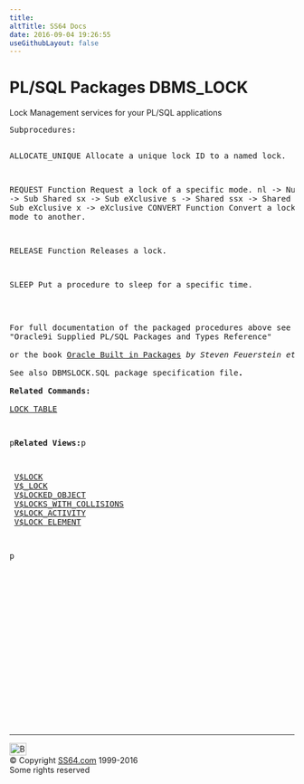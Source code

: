```yaml
---
title:
altTitle: SS64 Docs
date: 2016-09-04 19:26:55
useGithubLayout: false
---
```

<!-- #BeginLibraryItem "/Library/head_orapack.lbi" --><!-- #EndLibraryItem --><h1>PL/SQL Packages DBMS_LOCK</h1> 
<p>Lock Management services for your PL/SQL applications</p>
<pre>Subprocedures:

ALLOCATE_UNIQUE Allocate a unique lock ID to a named lock. 

REQUEST Function
                Request a lock of a specific mode.
                            nl -&gt; Null
                            ss -&gt; Sub Shared
                            sx -&gt; Sub eXclusive
                            s  -&gt; Shared
                            ssx -&gt; Shared Sub eXclusive
                            x  -&gt; eXclusive
CONVERT Function
                Convert a lock from one mode to another. 

RELEASE Function
                Releases a lock. 

SLEEP           Put a procedure to sleep for a specific time.  
<p><b><br></b>For full documentation of the packaged procedures above see the Oracle Manual:<br>"Oracle9i Supplied PL/SQL Packages and Types Reference"<b><br><br></b>or the book <a href="../links/orasqllinks.html">Oracle Built in Packages</a> <i>by Steven Feuerstein et al</i><b><br><br></b>See also DBMSLOCK.SQL package specification file<b>.<br>
Related Commands:<br><br></b><a href="../ora/lock.html">LOCK TABLE</a></p>
<p>p<b>Related Views:</b>p</p>
<pre> <a href="../orav/V$LOCK.html">V$LOCK</a>
 <a href="../orav/V$_LOCK.html">V$_LOCK</a>
 <a href="../orav/V$LOCKED_OBJECT.html">V$LOCKED_OBJECT</a>
 <a href="../orav/V$LOCKS_WITH_COLLISIONS.html">V$LOCKS_WITH_COLLISIONS</a>
 <a href="../orav/V$LOCK_ACTIVITY.html">V$LOCK_ACTIVITY</a>
 <a href="../orav/V$LOCK_ELEMENT.html">V$LOCK_ELEMENT</a> </pre>
<p>p<br></p>
</pre><!-- #BeginLibraryItem "/Library/foot_ora.lbi" --><p>
<!-- oracle-footer -->
<ins class="adsbygoogle" style="display:inline-block;width:300px;height:250px" data-ad-client="ca-pub-6140977852749469" data-ad-slot="4275490898"></ins>
<script>
(adsbygoogle = window.adsbygoogle || []).push({});
</script></p>
<hr>
<div id="bl" class="footer"><a href="DBMS_LOCK.html#"><img src="../images/top.png" width="30" height="22" alt="Back to the Top"></a></div>
<div id="br" class="footer, tagline">© Copyright <a href="http://ss64.com/">SS64.com</a> 1999-2016<br>
Some rights reserved</div><!-- #EndLibraryItem -->
